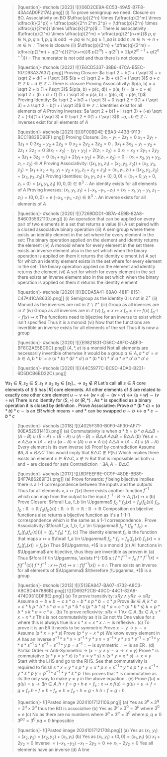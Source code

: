 
> [!question]- #schols [2023] ![[{06D2CE9A-EC53-49A5-B7F8-43A4AD0F217A}.png]]
  (i)
 To prove semigroup we need:
 Closure on BO,
  Associativity on BO
 $\dfrac{p}{2^n} \times (\dfrac{q}{2^m} \times \dfrac{k}{2^p}) = \dfrac{pqk}{2^n 2^m 2^p} = (\dfrac{p}{2^n} \times \dfrac{q}{2^m}) \times \dfrac{k}{2^p}$ 
 $\therefore$ There is associativity 
 .
 $\dfrac{p}{2^n} \times \dfrac{q}{2^m} = \dfrac{pq}{2^{n+m}}$ 
 $p,q \in \mathbb{N}, p,q \geq 1, p, q$ is odd $\to pq \in \mathbb{N}, pq \geq 1, pq$ is odd
 $n, m \in \mathbb{N} \to n + m \in \mathbb{N}$ 
 $\therefore$ There is closure
 (ii)
 $\dfrac{p}{2^n} + \dfrac{q}{2^m} = \dfrac{p(2^m) + q(2^n)}{2^{n+m}}$ 
 $p(2^m) + q(2^n) = 2(p(2^{m-1} + q(2^{n-1})))$
 $\therefore$ The numerator is not odd and thus there is not closure

> [!question]- #schols [2022] ![[{E6CD5337-38B6-47CA-B5EC-107D93A37A37}.png]]
 Proving Closure:
 $a \sqrt 2 + b(1 + i \sqrt 3) + c \sqrt 2 + d(1 + i \sqrt 3)$
 $(a + c) \sqrt 2 + (b + d)(1 + i \sqrt 3)$ 
 $a + c \in \mathbb{Z}$
 $b + d \in \mathbb{Z}$
 $\therefore$ There is closure
 Proving Associativity: 
 $p(a, b) = a \sqrt 2 + b (1 + i\sqrt 3)$
 $(p(a, b) + p(c, d)) + p(e, f) = (a + c + e) \sqrt 2 + (b + d + f) (1 + i \sqrt 3) = p(a, b) + (p(c, d) + p(e, f))$ 
 Proving Identity:
 $a \sqrt 2 + b(1 + i \sqrt 3) + 0 \sqrt 2 + 0(1 + i \sqrt 3) = a \sqrt 2 + b(1 + i \sqrt 3)$ 
 $0 \in \mathbb{Z}$ 
 $\therefore$ Identities exist for all elements of $A$ 
 Proving Inverses:
 $a \sqrt 2 + b(1 + i \sqrt 3) + (-a) \sqrt 2 + (-b)(1 + i \sqrt 3) = 0 \sqrt 2 + 0(1 + i \sqrt 3)$ 
 $-a, -b \in \mathbb{Z}$ 
 $\therefore$ Inverses exist for all elements of $A$ 

> [!question]- #schols [2021] ![[{0F00BD4E-EBA3-443B-9113-BCC1883BD9EF}.png]]
 Proving Closure:
 $3x_1 - y_1 + 2 z_1 = 0$
 $x_1 + 2y_1 + 3z_1 = 0$
 $3x_2 - y_2 + 2z_2 = 0$
 $x_2 + 2y_2 + 3z_2 = 0$ 
 .
 $3 x_1 + 3x_2 - y_1 - y_2 + 2z_1 + 2z_2 = 0$
 $3(x_1 + x_2) - (y_1 + y_2) + 2(z_1 + z_2) = 0$
 $x_1 + x_2 + 2y_1 + 2y_2 + 3z_1 + 3z_2 = 0$
 $(x_1 + x_2) + 2(y_1 + y_2) + 3(z_1 + z_2) = 0$
 $\therefore (x_1 + x_2, y_1 + y_2, z_1 + z_2) \in A$ 
 Proving Associativity:
 $((x_1, y_1, z_1) + (x_2, y_2, z_2)) + (x_3, y_3, z_3) = (x_1 + x_2 + x_3, y_1 + y_2 + y_3, z_1 + z_2 + z_3) = (x_1, y_1, z_1) + ((x_2, y_2, z_2) + (x_3, y_3, z_3))$ 
 Proving Identities:
 $(x_1, y_1, z_1) + (0, 0, 0) = (x_1 + 0, y_1 + 0, z_1 + 0) = (x_1, y_1, z_1)$ 
 $(0, 0,0) \in \mathbb{R}^3$ 
 $\therefore$ An identity exists for all elements of $A$ 
 Proving Inverses:
 $(x_1, y_1, z_1) + (-x_1, -y_1, -z_1) = (x_1 - x_1, y_1-y_1, z_1-z_1) = (0, 0, 0) = e$ 
 $(-x_1, -y_1, -z_1) \in \mathbb{R}^3$
$\therefore$ An inverse exists for all elements of $A$ 

> [!question]- #schols [2020] ![[{7269DDD1-0B7A-4E9B-82A8-B46035562110}.png]]
(i)
An operation that can be applied on every pair of two elements in a set that returns a value
(ii)
A set paired with a closed associative binary operation
(iii)
A semigroup where there exists an identity element in the set where for every element in the set: The binary operation applied on the element and identity returns the element
(iv)
A monoid where for every element in the set there exists an inverse element also in the set which when the binary operation is applied on them it returns the identity element
(v)
A set for which an identity element exists in the set where for every element in the set: The binary operation applied on the element and identity returns the element
(vi)
A set for which for every element in the set there exists an inverse element also in the set which when the binary operation is applied on them it returns the identity element

> [!question]- #schols [2020] ![[{BCDA5A41-68A0-481F-8151-C47A41CA8633}.png]]
 (i)
 Semigroup as the identity $0$ is not in $\mathbb{Z}^+$ 
 (ii)
 Monoid as the inverses are not in $\mathbb{Z} \backslash \mathbb{Z^+}$ 
 (iii)
 Group as all inverses are in $\mathbb{Z}$ 
 (iv)
 Group as all inverses are in $\mathbb{Z}$ 
 (v)
 $f_e = x \mapsto x$ 
 $f_a = x \mapsto f(x)$ 
 $f_{a^{-1}} = f(x) \mapsto x$ 
 The functions need to bijective for an inverse to exist which isn't specified 
 Thus it is a monoid 
 (vi)
 Now that the functions are invertible an inverse exists for all elements of the set
Thus it is now a group

> [!question]- #schols [2020] ![[{E9821831-D56C-49FC-ABF3-BF8C2AE5BC9C}.png]]
 $(A, *, e)$ is a monoid
 Not all elements are necessarily invertible otherwise it would be a group
 $a \in A, a * a' = e$ 
 $b \in A, b * b' = e$ 
 $(a*b) * (b'*a')$ 
 $a*(b * b') * a'$
 $a * e * a'$
 $a * a'$
 $e$ 

> [!question]- #schols [2020] ![[{44C5977C-BC9D-4DA0-B231-6D5DCB6BD22C}.png]]

$\forall s_1 \in R, s_2 \in S, s_1 \neq s_2$ 
	$s_2 \in [s_1]_{\sim} \to s_2 \notin R$ 
Let's call all $s \in R$ core elements of $S$ 
$S$ has $|R|$ core elements. All other elements of $S$ are related to exactly one other core element 
$u \sim v \leftrightarrow (w \circ u) \sim (w \circ v) \leftrightarrow (u \circ w) \sim (v \circ w)$ 
There is no identity for $(S, \circ)$ or $(R, *)$ 
.
As $*$ is specified as a binary operation it is closed by definition
.
Prove Associative:
Prove $a * (b * c) = (a * b) * c$ 
$\sim$ is an ER which means $\circ$ and $*$ can be swapped
$a \sim b \leftrightarrow a * c \sim b * c$ 



> [!question]- #schols [2018] ![[{4025F390-B0F0-4F30-AF71-90EA52931410}.png]]
 (a)
 Commutativity is when $a * b = b * a$ 
 $A \triangle B = (A - B) \cup (B - A) = (B - A) \cup (A - B) = B \triangle A$
 $A \triangle B = B \triangle A$ 
 (b)
 Yes
 $e = \emptyset$
 $A \triangle \emptyset = (A - \emptyset) \cup (\emptyset - A) = (A) \cup \emptyset = A$ 
 (c)
 $A \triangle A = (A - A) \cup (A - A)$ 
 Every element is its own inverse 
 (d)
Proof by contradiction
Assume $\nexists A, A = B \triangle C$ 
This would imply that $B \triangle C \notin P(\mathbb{N})$ 
Which implies there exists an element $x \in B \triangle C, x \notin \mathbb{N}$
But that is impossible as both $\cup$ and $-$ are closed for sets
Contradiction
$\therefore \exists A, A = B \triangle C$ 

> [!question]- #schols [2017] ![[{8DFEEF8E-0C9F-48DE-BB89-B4F7A86289F3}.png]]
 (a)
Prove forwards:
 $f$ being bijective implies there is a 1-1 correspondence between the inputs and the outputs
 Thus for all elements $x, x \mapsto f(x)$ there exists another function $f^{-1}$ which can map from the output to the input
 $f^{-1} : B \to A, f(x) \mapsto x$ 
 (b)
 Prove Closure:
 $\forall f_a, f_b \in \Upgamma$ 
 $f_a * f_b (x) = f_a(f_b(x))$ 
 $f_a, f_b : \mathbb{R} \to \mathbb{R}$ 
 $f_a (f_b(x)) : \mathbb{R} \to \mathbb{R} \to \mathbb{R} : \mathbb{R} \to \mathbb{R}$ 
 Composition on bijective functions also returns a bijective function as it's a 1-1-1 correspondence which is the same as a 1-1 correspondence 
 .
 Prove Associativity:
 $\forall f_a, f_b, f_c \in \Upgamma$ 
 $f_a * (f_b* f_c) = f_a(f_b(f_c(x)))) = (f_a * f_b) * f_c$ 
 (c)
 The identity element $f_e$ is the function that maps $x \mapsto x$ 
 $\forall f_a \in \Upgamma$ 
 $f_a * f_e = f_a(f_e(x))$ 
 $f_e(x) = x$
 $f_a(f_e(x)) = f_a(x)$ 
  Thus $(\Upgamma, *)$ is a monoid
  (d)
 All functions in $\Upgamma$ are bijective, thus they are invertible as proven in (a)
 Thus $\forall f \in \Upgamma, \exists f^{-1}$ s.t $f * f^{-1} = f_e$ 
 $f * f^{-1} (x) = f(f^{-1}(x))$
 $f * f^{-1} : x \mapsto f(x) \mapsto x$ 
 $\therefore f(f^{-1}(x)) = x$ 
 $\therefore$ There exists an inverse for all elements of $\Upgamma$ 
$\therefore (\Upgamma, *)$ is a group

> [!question]- #schols [2013] ![[{513EA847-BA07-4732-A8C3-ABCBD4A7886B}.png]]
![[{D692F2CB-40CD-44C1-82A8-474D931CDF8E}.png]]
 (a)
To prove transitivity: $xRy \land yRz \to xRz$
 Assume $a \sim b \land b \sim c$
 $s*a = b*s$
 $p*b = c * p$
 Prove $\exists k \in A, k * a = c * k$ 
 $p * b * s * a = c * p * b * s$
 $(p * b * s) * a = c * (p * b * s)$
 $k = p * b * s$
 $k * a = c * k$
 .
 (b)
 To prove reflexivity: $xRx = 1$ 
 $\forall x \in A, \exists s \in A, s * x = x * s$ 
 This is not commutativity as it is $\exists s$ not $\forall s$ 
 One value for $s$ where this is always true is $x$
 $x * x = x* x$
 $\therefore \ \sim$ is reflexive 
 .
 (c)
  To prove it is an ER it needs to be symmetric
 Prove $x \sim y \to y \sim x$ 
 Assume $(s * x = y * s)$
 Prove $(p * y = x * p)$ 
 We know every element in $A$ has an inverse
 $s^{-1} * s * x = s^{-1} * y * s$ 
 $x = s^{-1} * y *s$
 $x * s^{-1} = s^{-1} * y * s * s^{-1}$
$x * s^{-1} = s^{-1} * y$
 $p = s^{-1}$ 
 $\therefore \ \sim$ is symmetric
 $\therefore \ \sim$ is an ER
 .
 (d)
 Partial Order $\to$ Anti-Symmetric $\to$ ($x\sim y \land y \sim x \to x = y$)
 Prove $*$ is commutative ($x * y = y * x$)
 $(s * x = y * s) \land (s * y = x * s) \to x = y$ 
Start with the LHS and go to the RHS. See that commutativity is required to finish
 $s * x = y *s$
 $p * y = x * p$
 $x = s^{-1} * y * s$
 $p * y = s^{-1} * y * s * p$ 
 $y = p^{-1} * s^{-1} * y * s * p$
 This proves that $*$ is commutative as its the only way to make $y=y$ in the above equation 
 .
 (e)
 Prove $f(u) = g(u) = u \to \exists h \in A, h \circ f = g \circ h$ 
 $e = f_e : x \mapsto x$ 
 $f(u) = g(u) = u \to f = g = f_e$ 
 $h \circ f = h \circ f_e = h = f_e \circ h = g \circ h$ 
$h \circ f = g \circ h$ 
 
 > [!question]- ![[Pasted image 20241017121106.png]]
 (a)
 Yes as $3^p \times 3^q = 3^q \times 3^p$ thus the BO is associative 
 (b)
Yes as $3^p \times 3^0 = 3^p$ where $3^0 = e$ 
 (c)
 No as there are no numbers where $3^p \times 3^q = 3^0$ where $p, q \neq 0$ 
 $3^{pq} = 3^0$
 $pq = 0$
 Impossible

> [!question]- ![[Pasted image 20241017121708.png]]
> (a)
 Yes as $(x_1, y_1) + (x_2, y_2) = (x_2, y_2) + (x_1, y_1)$
 (b)
 Yes as $(x_1, y_1) + (0, 0) = (x_1, y_1)$ 
 (c)
$x_1 + 2y_2 = 0$
 Inverse $= (-x_1, -y_2)$
 $-x_1 - 2y_2 = 0 \leftrightarrow x_1 + 2y_2 = 0$
 Yes all elements have an inverse
 (d)
  A line
  
